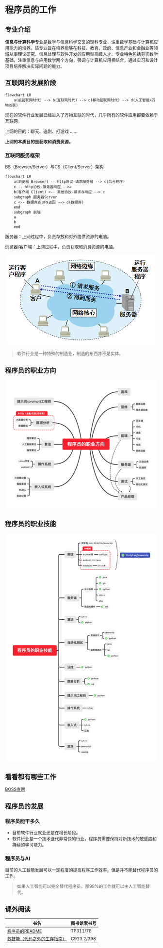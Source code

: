 # 程序员的工作

## 专业介绍

**信息与计算科学**专业是数学与信息科学交叉的理科专业，注重数学基础与计算机应用能力的培养。该专业旨在培养能够在科技、教育、政府、信息产业和金融业等领域从事理论研究、信息处理与软件开发的应用型高级人才。专业特色包括夯实数学基础，注重信息与应用数学两个方向，强调与计算机应用相结合，通过实习和设计项目培养解决实际问题的能力。

## 互联网的发展阶段

```mermaid
flowchart LR
    a(前互联网时代) --> b(互联网时代) --> c(移动互联网时代) --> d(人工智能+万物互联)
```

现在的软件行业发展已经进入了万物互联的时代，几乎所有的软件应用都要依赖于互联网。

上网的目的：聊天、追剧、打游戏 ……

**上网的本质目的是获取和消费资源。**

### 互联网服务框架

BS（Browser/Server）与CS（Client/Server）架构

```mermaid
flowchart LR
    a(浏览器 Browser) -- http协议-请求服务器 --> c(后台程序)
    c -- http协议-服务器响应 -->a
    b(客户端 Client) <-- 其他协议-请求与响应 --> c
    subgraph 服务器Server
    c <-- 数据库查询与返回 --> d(数据库)
    end
    subgraph 前端
    a
    b
    end
```

服务器：上网过程中，负责存放和对外提供资源的电脑。

浏览器/客户端：上网过程中，负责获取和消费资源的电脑。

![](https://raw.githubusercontent.com/hughxusu/lesson-index/developing/_images/1774310-20200706180730400-526445821.png)

> 软件行业是一种特殊的制造业，制造的东西并不是实体。

## 程序员的职业方向

<img src="https://raw.githubusercontent.com/hughxusu/lesson-index/developing/_images/pFGJ5Qg.png" />

## 程序员的职业技能

![](https://raw.githubusercontent.com/hughxusu/lesson-index/developing/_images/pFGJoLj.png)

## 看看都有哪些工作

[BOSS直聘](https://www.zhipin.com/beijing/?seoRefer=index)

## 程序员的发展

### 程序员能干多久

* 目前软件行业就业还是在增长阶段。
* 软件行业是一个技术迭代非常快的行业，程序员需要保持对新技术的敏感度和持续的学习能力。

### 程序员与AI

目前的人工智能发展可以一定程度的提高程序工作效率，但是并不能替代程序员的工作。

> 如果人工智能可以完全替代程序员，那99%的工作就可以由人工智能替代。

## 课外阅读

| 书名                                                         | 图书馆索书号 |
| ------------------------------------------------------------ | ------------ |
| [程序员的README](https://book.douban.com/subject/36457109/)  | TP311/78     |
| [软技能（代码之外的生存指南）](https://book.douban.com/subject/36044253/) | C913.2/398   |
